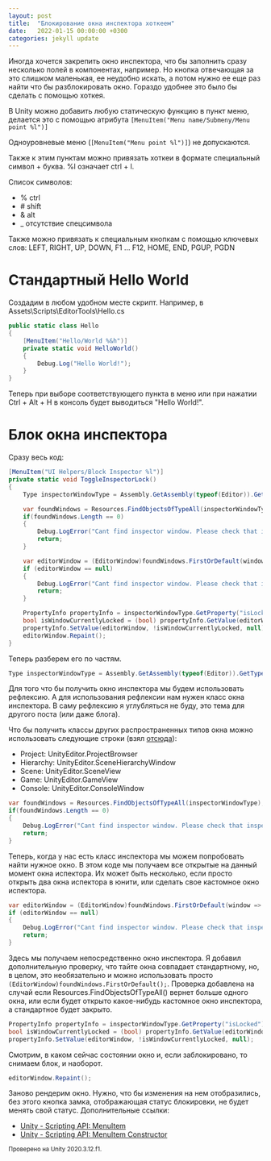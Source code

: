 ```yaml
---
layout: post
title:  "Блокирование окна инспектора хоткеем"
date:   2022-01-15 00:00:00 +0300
categories: jekyll update
---
```

Иногда хочется закрепить окно инспектора, что бы заполнить сразу несколько полей в компонентах, например. Но кнопка отвечающая за это слишком маленькая, ее неудобно искать, а потом нужно ее еще раз найти что бы разблокировать окно. Гораздо удобнее это было бы сделать с помощью хоткея. 

В Unity можно добавить любую статическую функцию в пункт меню, делается это с помощью атрибута `[MenuItem("Menu name/Submeny/Menu point %l")]`

Одноуровневые меню (`[MenuItem("Menu point %l")]`) не допускаются.

Также к этим пунктам можно привязать хоткеи в формате специальный символ + буква. %l означает ctrl + l.

Список символов:

- % ctrl
- \# shift
- & alt
- _ отсутствие спецсимвола

Также можно привязать к специальным кнопкам с помощью ключевых слов: LEFT, RIGHT, UP, DOWN, F1 … F12, HOME, END, PGUP, PGDN

# Стандартный Hello World

Создадим в любом удобном месте скрипт. Например, в Assets\Scripts\EditorTools\Hello.cs

```csharp
public static class Hello
{
    [MenuItem("Hello/World %&h")]
    private static void HelloWorld()
    {
        Debug.Log("Hello World!");
    }
}
```

Теперь при выборе соответствующего пункта в меню или при нажатии Ctrl + Alt + H в консоль будет выводиться "Hello World!".

# Блок окна инспектора

Сразу весь код:

```csharp
[MenuItem("UI Helpers/Block Inspector %l")]
private static void ToggleInspectorLock()
{
    Type inspectorWindowType = Assembly.GetAssembly(typeof(Editor)).GetType("UnityEditor.InspectorWindow");

    var foundWindows = Resources.FindObjectsOfTypeAll(inspectorWindowType);
    if(foundWindows.Length == 0)
    {
        Debug.LogError("Cant find inspector window. Please check that inspector window is open");
        return;
    }

    var editorWindow = (EditorWindow)foundWindows.FirstOrDefault(window => ((EditorWindow)window).titleContent.text.Equals("Inspector"));
    if (editorWindow == null)
    {
        Debug.LogError("Cant find inspector window. Please check that inspector window is open");
        return;
    }

    PropertyInfo propertyInfo = inspectorWindowType.GetProperty("isLocked");
    bool isWindowCurrentlyLocked = (bool) propertyInfo.GetValue(editorWindow);
    propertyInfo.SetValue(editorWindow, !isWindowCurrentlyLocked, null);
    editorWindow.Repaint();
}
```

Теперь разберем его по частям. 

```csharp
Type inspectorWindowType = Assembly.GetAssembly(typeof(Editor)).GetType("UnityEditor.InspectorWindow");
```

Для того что бы получить окно инспектора мы будем использовать рефлексию. А для использования рефлексии нам нужен класс окна инспектора. В саму рефлексию я углубляться не буду, это тема для другого поста (или даже блога).

Что бы получить классы других распространенных типов окна можно использовать следующие строки (взял [отсюда](https://forum.unity.com/threads/opening-the-built-in-windows-inspector-scene-etc-without-hard-coding-a-menu-path.546617/#post-3607555)):

+ Project: UnityEditor.ProjectBrowser
+ Hierarchy: UnityEditor.SceneHierarchyWindow
+ Scene: UnityEditor.SceneView
+ Game: UnityEditor.GameView
+ Console: UnityEditor.ConsoleWindow


```csharp
var foundWindows = Resources.FindObjectsOfTypeAll(inspectorWindowType);
if(foundWindows.Length == 0)
{
    Debug.LogError("Cant find inspector window. Please check that inspector window is open");
    return;
}
```

Теперь, когда у нас есть класс инспектора мы можем попробовать найти нужное окно. В этом коде мы получаем все открытые на данный момент окна испектора. Их может быть несколько, если просто открыть два окна испектора в юнити, или сделать свое кастомное окно испектора.

```csharp
var editorWindow = (EditorWindow)foundWindows.FirstOrDefault(window => ((EditorWindow)window).titleContent.text.Equals("Inspector"));
if (editorWindow == null)
{
    Debug.LogError("Cant find inspector window. Please check that inspector window is open");
    return;
}
```

Здесь мы получаем непосредственно окно инспектора. Я добавил дополнительную проверку, что тайте окна совпадает стандартному, но, в целом, это необязательно и можно использовать просто `(EditorWindow)foundWindows.FirstOrDefault();`. Проверка добавлена на случай если Resources.FindObjectsOfTypeAll() вернет больше одного окна, или если будет открыто какое-нибудь кастомное окно инспектора, а стандартное будет закрыто.

```csharp
PropertyInfo propertyInfo = inspectorWindowType.GetProperty("isLocked");
bool isWindowCurrentlyLocked = (bool) propertyInfo.GetValue(editorWindow);
propertyInfo.SetValue(editorWindow, !isWindowCurrentlyLocked, null);
```

Смотрим, в каком сейчас состоянии окно и, если заблокировано, то снимаем блок, и наоборот.

```csharp
editorWindow.Repaint();
```

Заново рендерим окно. Нужно, что бы изменения на нем отобразились, без этого кнопка замка, отображающая статус блокировки, не будет менять свой статус.
Дополнительные ссылки:
- [Unity - Scripting API: MenuItem](https://docs.unity3d.com/ScriptReference/MenuItem.html)
- [Unity - Scripting API: MenuItem Constructor](https://docs.unity3d.com/ScriptReference/MenuItem-ctor.html)

<small>Проверено на Unity 2020.3.12.f1.</small>